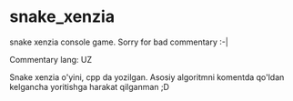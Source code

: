# snake_xenzia
snake xenzia console game. Sorry for bad commentary :-|

Commentary lang: UZ

Snake xenzia o'yini, cpp da yozilgan. Asosiy algoritmni komentda qo'ldan kelgancha yoritishga harakat qilganman ;D
